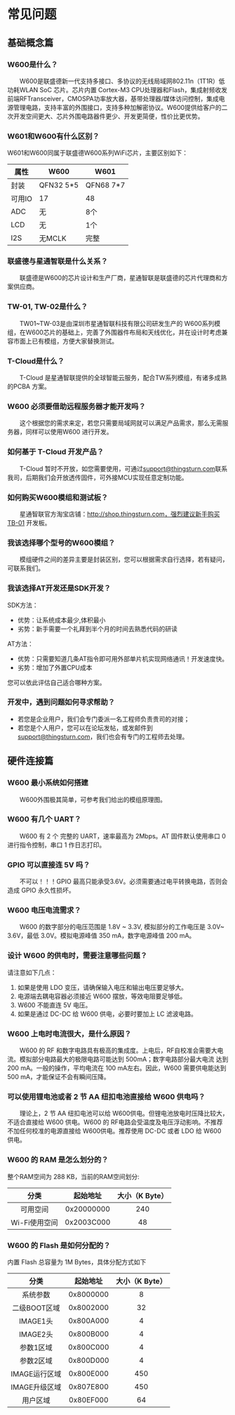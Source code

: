 # 常见问题

## 基础概念篇

### W600是什么？

　　W600是联盛德新一代支持多接口、多协议的无线局域网802.11n（1T1R）低功耗WLAN SoC 芯片。芯片内置 Cortex-M3 CPU处理器和Flash，集成射频收发前端RFTransceiver，CMOSPA功率放大器，基带处理器/媒体访问控制，集成电源管理电路，支持丰富的外围接口，支持多种加解密协议。W600提供给客户的二次开发空间更大、芯片外围电路器件更少、开发更简便，性价比更优势。

### W601和W600有什么区别？

W601和W600同属于联盛德W600系列WiFi芯片，主要区别如下：

| 属性   | W600      | W601      |
| ------ | --------- | --------- |
| 封装   | QFN32 5*5 | QFN68 7*7 |
| 可用IO | 17        | 48        |
| ADC    | 无        | 8个       |
| LCD    | 无        | 1个       |
| I2S    | 无MCLK    | 完整      |

### 联盛德与星通智联是什么关系？

　　联盛德是W600的芯片设计和生产厂商，星通智联是联盛德的芯片代理商和方案供应商。

### TW-01, TW-02是什么？

　　TW01\~TW-03是由深圳市星通智联科技有限公司研发生产的 W600系列模组，在W600芯片的基础上，完善了外围器件布局和天线优化，并在设计时考虑兼容市面上已有模组，方便大家替换测试。

### T-Cloud是什么？

　　T-Cloud 是星通智联提供的全球智能云服务，配合TW系列模组，有诸多成熟的PCBA 方案。

### W600 必须要借助远程服务器才能开发吗？

　　这个根据您的需求来定，若您只需要局域网就可以满足产品需求，那么无需服务器，同样可以使用W600 进行开发。

### 如何基于 T-Cloud 开发产品？

　　T-Cloud 暂时不开放，如您需要使用，可通过[support@thingsturn.com](mailto:support@thingsturn.com)联系我司，后期我们会开放透传固件，可外接MCU实现任意定制功能。

### 如何购买W600模组和测试板？

　　星通智联官方淘宝店铺：http://shop.thingsturn.com，强烈建议新手购买TB-01 开发板。

### 我该选择哪个型号的W600模组？

　　模组硬件之间的差异主要是封装区别，您可以根据需求自行选择，若有疑问，可联系我们。

### 我该选择AT开发还是SDK开发？

SDK方法：

*   优势：让系统成本最少,体积最小
*   劣势：新手需要一个礼拜到半个月的时间去熟悉代码的研读

AT方法：

*   优势：只需要知道几条AT指令即可用外部单片机实现网络通讯！开发速度快。
*   劣势：增加了外置CPU成本

您可以依此评估自己适合哪种方案。

### 开发中，遇到问题如何寻求帮助？

-   若您是企业用户，我们会专门委派一名工程师负责贵司的对接；
-   若您是个人用户，您可以在论坛发帖，或发邮件到
    <support@thingsturn.com>，我们也会有专门的工程师去处理。

## 硬件连接篇

### W600 最小系统如何搭建

　　W600外围极其简单，可参考我们给出的模组原理图。

### W600 有几个 UART？

　　W600 有 2 个 完整的 UART，速率最高为 2Mbps。AT 固件默认使用串口 0进行指令控制，串口 1 作日志打印。

### GPIO 可以直接连 5V 吗？

　　不可以！！！GPIO 最高只能承受3.6V。必须需要通过电平转换电路，否则会造成 GPIO 永久性损坏。

### W600 电压电流需求？

　　W600 的数字部分的电压范围是 1.8V \~ 3.3V, 模拟部分的工作电压是 3.0V\~ 3.6V，最低 3.0V。模拟电源峰值 350 mA，数字电源峰值 200 mA。

### 设计 W600 的供电时，需要注意哪些问题？

请注意如下几点：

1.  如果是使用 LDO 变压，请确保输入电压和输出电压要足够大。
2.  电源端去耦电容器必须接近 W600 摆放，等效电阻要足够低。
3.  W600 不能直连 5V 电压。
4.  如果是通过 DC-DC 给 W600 供电，必要时要加上 LC 滤波电路。

### W600 上电时电流很大，是什么原因？

　　W600 的 RF 和数字电路具有极高的集成度。上电后，RF自校准会需要大电流。模拟部分电路最大的极限电路可能达到 500mA；数字电路部分最大电流 达到 200 mA。一般的操作，平均电流在 100 mA左右。因此，W600 需要供电能达到 500 mA，才能保证不会有瞬间压降。

### 可以使用锂电池或者 2 节 AA 纽扣电池直接给 W600 供电吗？

　　理论上，2 节 AA 纽扣电池可以给 W600供电。但锂电池放电时压降比较大，不适合直接给 W600 供电。W600 的 RF电路会受温度及电压浮动影响。不推荐不加任何校准的电源直接给 W600供电。推荐使用 DC-DC 或者 LDO 给 W600 供电。

### W600 的 RAM 是怎么划分的？

整个RAM空间为 288 KB，当前的RAM空间划分:

|     分类      |  起始地址  | 大小（K Byte） |
| :-----------: | :--------: | :------------: |
|   可用空间    | 0x20000000 |      240       |
| Wi-Fi使用空间 | 0x2003C000 |       48       |

### W600 的 Flash 是如何分配的？

内置 Flash 总容量为 1M Bytes，具体分配方式如下

|     分类      | 起始地址  | 大小（K Byte） |
| :-----------: | :-------: | :------------: |
|   系统参数    | 0x8000000 |       8        |
| 二级BOOT区域  | 0x8002000 |       32       |
|   IMAGE1头    | 0x800A000 |       4        |
|   IMAGE2头    | 0x800B000 |       4        |
|   参数1区域   | 0x800C000 |       4        |
|   参数2区域   | 0x800D000 |       4        |
| IMAGE运行区域 | 0x800E000 |      450       |
| IMAGE升级区域 | 0x807E800 |      450       |
|   用户区域    | 0x80EF000 |       64       |


